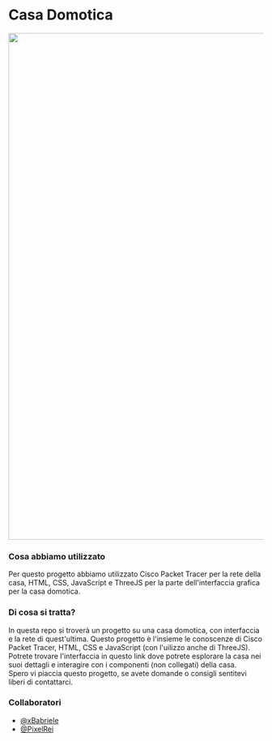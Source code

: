 # Casa Domotica

<img src="https://www.olivermateu.com/storage/app/uploads/public/5b1/143/c73/5b1143c734109283105495.jpg" heigth="800" width="1000">

### Cosa abbiamo utilizzato
Per questo progetto abbiamo utilizzato Cisco Packet Tracer per la rete della casa, HTML, CSS, JavaScript e ThreeJS per la parte dell'interfaccia grafica per la casa domotica.

### Di cosa si tratta?
In questa repo si troverà un progetto su una casa domotica, con interfaccia e la rete di quest'ultima. Questo progetto è l'insieme le conoscenze di Cisco Packet Tracer, HTML, CSS e JavaScript (con l'uilizzo anche di ThreeJS). Potrete trovare l'interfaccia in questo link dove potrete esplorare la casa nei suoi dettagli e interagire con i componenti (non collegati) della casa.<br>Spero vi piaccia questo progetto, se avete domande o consigli sentitevi liberi di contattarci.

### Collaboratori
 - [@xBabriele](https://github.com/xBabriele)
 - [@PixelRei](https://github.com/PixelRei)
